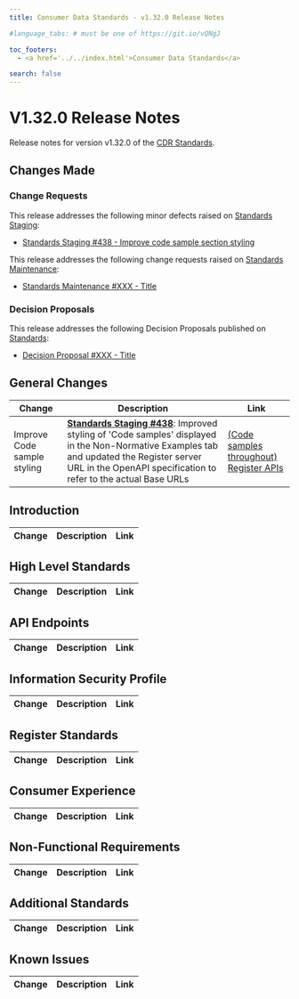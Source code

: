 ```yaml
---
title: Consumer Data Standards - v1.32.0 Release Notes

#language_tabs: # must be one of https://git.io/vQNgJ

toc_footers:
  - <a href='../../index.html'>Consumer Data Standards</a>

search: false
---
```


# V1.32.0 Release Notes
Release notes for version v1.32.0 of the [CDR Standards](../../index.html).

## Changes Made
### Change Requests

This release addresses the following minor defects raised on [Standards Staging](https://github.com/ConsumerDataStandardsAustralia/standards-staging/issues):

- [Standards Staging #438 - Improve code sample section styling](https://github.com/ConsumerDataStandardsAustralia/standards-staging/issues/438)

This release addresses the following change requests raised on [Standards Maintenance](https://github.com/ConsumerDataStandardsAustralia/standards-maintenance/issues):

- [Standards Maintenance #XXX - Title](https://github.com/ConsumerDataStandardsAustralia/standards-maintenance/issues/XXX)


### Decision Proposals
This release addresses the following Decision Proposals published on [Standards](https://github.com/ConsumerDataStandardsAustralia/standards/issues):

- [Decision Proposal #XXX - Title](https://github.com/ConsumerDataStandardsAustralia/standards/issues/XXX)


## General Changes
|Change|Description|Link|
|------|-----------|----|
| Improve Code sample styling | [**Standards Staging #438**](https://github.com/ConsumerDataStandardsAustralia/standards-staging/issues/438): Improved styling of 'Code samples' displayed in the Non-Normative Examples tab and updated the Register server URL in the OpenAPI specification to refer to the actual Base URLs | [(Code samples throughout)](../../?examples)<br>[Register APIs](../../#register-apis)


## Introduction
|Change|Description|Link|
|------|-----------|----|


## High Level Standards
|Change|Description|Link|
|------|-----------|----|


## API Endpoints
|Change|Description|Link|
|------|-----------|----|


## Information Security Profile
|Change|Description|Link|
|------|-----------|----|


## Register Standards
|Change|Description|Link|
|------|-----------|----|


## Consumer Experience
|Change|Description|Link|
|------|-----------|----|


## Non-Functional Requirements
|Change|Description|Link|
|------|-----------|----|


## Additional Standards
|Change|Description|Link|
|------|-----------|----|


## Known Issues
|Change|Description|Link|
|------|-----------|----|

